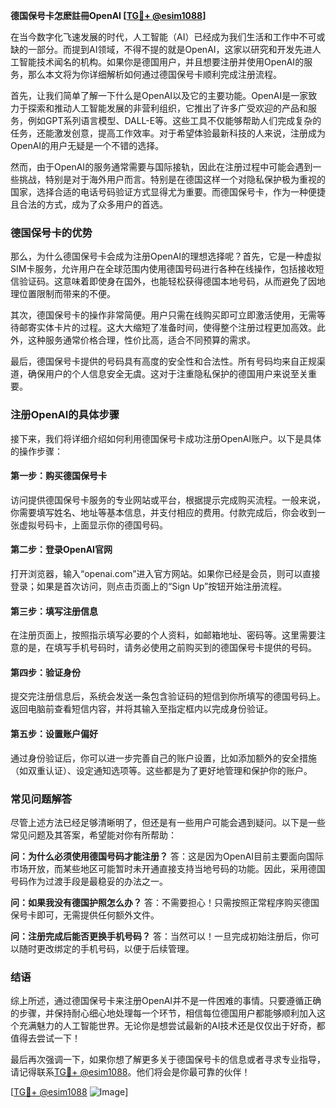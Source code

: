 **德国保号卡怎麽註冊OpenAI [[TG💪+ @esim1088](https://t.me/s/esim1088)]**

在当今数字化飞速发展的时代，人工智能（AI）已经成为我们生活和工作中不可或缺的一部分。而提到AI领域，不得不提的就是OpenAI，这家以研究和开发先进人工智能技术闻名的机构。如果你是德国用户，并且想要注册并使用OpenAI的服务，那么本文将为你详细解析如何通过德国保号卡顺利完成注册流程。

首先，让我们简单了解一下什么是OpenAI以及它的主要功能。OpenAI是一家致力于探索和推动人工智能发展的非营利组织，它推出了许多广受欢迎的产品和服务，例如GPT系列语言模型、DALL-E等。这些工具不仅能够帮助人们完成复杂的任务，还能激发创意，提高工作效率。对于希望体验最新科技的人来说，注册成为OpenAI的用户无疑是一个不错的选择。

然而，由于OpenAI的服务通常需要与国际接轨，因此在注册过程中可能会遇到一些挑战，特别是对于海外用户而言。特别是在德国这样一个对隐私保护极为重视的国家，选择合适的电话号码验证方式显得尤为重要。而德国保号卡，作为一种便捷且合法的方式，成为了众多用户的首选。

### 德国保号卡的优势

那么，为什么德国保号卡会成为注册OpenAI的理想选择呢？首先，它是一种虚拟SIM卡服务，允许用户在全球范围内使用德国号码进行各种在线操作，包括接收短信验证码。这意味着即使身在国外，也能轻松获得德国本地号码，从而避免了因地理位置限制而带来的不便。

其次，德国保号卡的操作非常简便。用户只需在线购买即可立即激活使用，无需等待邮寄实体卡片的过程。这大大缩短了准备时间，使得整个注册过程更加高效。此外，这种服务通常价格合理，性价比高，适合不同预算的需求。

最后，德国保号卡提供的号码具有高度的安全性和合法性。所有号码均来自正规渠道，确保用户的个人信息安全无虞。这对于注重隐私保护的德国用户来说至关重要。

### 注册OpenAI的具体步骤

接下来，我们将详细介绍如何利用德国保号卡成功注册OpenAI账户。以下是具体的操作步骤：

#### 第一步：购买德国保号卡
访问提供德国保号卡服务的专业网站或平台，根据提示完成购买流程。一般来说，你需要填写姓名、地址等基本信息，并支付相应的费用。付款完成后，你会收到一张虚拟号码卡，上面显示你的德国号码。

#### 第二步：登录OpenAI官网
打开浏览器，输入“openai.com”进入官方网站。如果你已经是会员，则可以直接登录；如果是首次访问，则点击页面上的“Sign Up”按钮开始注册流程。

#### 第三步：填写注册信息
在注册页面上，按照指示填写必要的个人资料，如邮箱地址、密码等。这里需要注意的是，在填写手机号码时，请务必使用之前购买到的德国保号卡提供的号码。

#### 第四步：验证身份
提交完注册信息后，系统会发送一条包含验证码的短信到你所填写的德国号码上。返回电脑前查看短信内容，并将其输入至指定框内以完成身份验证。

#### 第五步：设置账户偏好
通过身份验证后，你可以进一步完善自己的账户设置，比如添加额外的安全措施（如双重认证）、设定通知选项等。这些都是为了更好地管理和保护你的账户。

### 常见问题解答

尽管上述方法已经足够清晰明了，但还是有一些用户可能会遇到疑问。以下是一些常见问题及其答案，希望能对你有所帮助：

**问：为什么必须使用德国号码才能注册？**
答：这是因为OpenAI目前主要面向国际市场开放，而某些地区可能暂时未开通直接支持当地号码的功能。因此，采用德国号码作为过渡手段是最稳妥的办法之一。

**问：如果我没有德国护照怎么办？**
答：不需要担心！只需按照正常程序购买德国保号卡即可，无需提供任何额外文件。

**问：注册完成后能否更换手机号码？**
答：当然可以！一旦完成初始注册后，你可以随时更改绑定的手机号码，以便于后续管理。

### 结语

综上所述，通过德国保号卡来注册OpenAI并不是一件困难的事情。只要遵循正确的步骤，并保持耐心细心地处理每一个环节，相信每位德国用户都能够顺利加入这个充满魅力的人工智能世界。无论你是想尝试最新的AI技术还是仅仅出于好奇，都值得去尝试一下！

最后再次强调一下，如果你想了解更多关于德国保号卡的信息或者寻求专业指导，请记得联系[TG💪+ @esim1088](https://t.me/s/esim1088)。他们将会是你最可靠的伙伴！

[[TG💪+ @esim1088](https://t.me/s/esim1088) ![Image](https://i.postimg.cc/4NQfJmqS/Snipaste-2025-05-13-00-14-12.png)]
